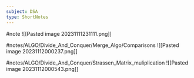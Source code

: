 ```yaml
---
subject: DSA
type: ShortNotes
---
```

#note
![[Pasted image 20231111231111.png]]

#notes/ALGO/Divide_And_Conquer/Merge_Algo/Comparisons 
![[Pasted image 20231112000237.png]]

#notes/ALGO/Divide_And_Conquer/Strassen_Matrix_muliplication ![[Pasted image 20231112000543.png]]

